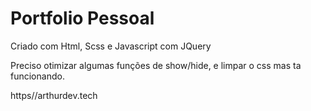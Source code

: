 # Portfolio Pessoal

Criado com Html, Scss e Javascript com JQuery

Preciso otimizar algumas funções de show/hide, e limpar o css mas ta funcionando.

https//arthurdev.tech